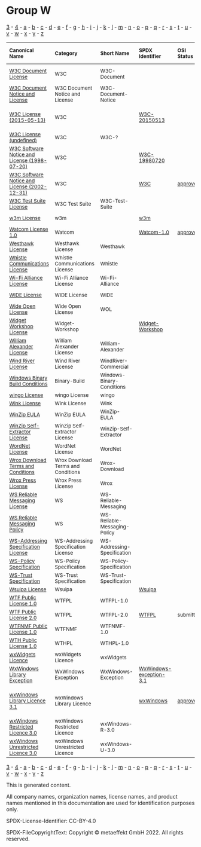 # Group W

[3](../[3]/README.md) -
[4](../[4]/README.md) -
[a](../[a]/README.md) - 
[b](../[b]/README.md) - 
[c](../[c]/README.md) - 
[d](../[d]/README.md) - 
[e](../[e]/README.md) - 
[f](../[f]/README.md) - 
[g](../[g]/README.md) - 
[h](../[h]/README.md) - 
[i](../[i]/README.md) - 
[j](../[j]/README.md) - 
[k](../[k]/README.md) - 
[l](../[l]/README.md) - 
[m](../[m]/README.md) - 
[n](../[n]/README.md) - 
[o](../[o]/README.md) - 
[p](../[p]/README.md) - 
[q](../[q]/README.md) - 
[r](../[r]/README.md) - 
[s](../[s]/README.md) - 
[t](../[t]/README.md) - 
[u](../[u]/README.md) - 
[v](../[v]/README.md) - 
[w](../[w]/README.md) - 
[x](../[x]/README.md) - 
[y](../[y]/README.md) - 
[z](../[z]/README.md)

|<sup>Canonical Name</sup>|<sup>Category</sup>|<sup>Short Name</sup>|<sup>SPDX Identifier</sup>|<sup>OSI Status</sup>|<sup>Open CoDE Status</sup>|<sup>ScanCode</sup>|<sup>Matched ScanCode</sup>|<sup>Type</sup>|
| :-- | :-- | :-- | :-- | :-- | :-- | :-- | :-- | :-- |
|<sup>[W3C Document License]([w3]/W3C-Document-License.yaml)</sup>|<sup>W3C</sup>|<sup>W3C-Document</sup>| | |<sup> </sup>|<sup>[w3c-docs-20021231](https://github.com/nexB/scancode-toolkit/blob/develop/src/licensedcode/data/licenses/w3c-docs-20021231.LICENSE)</sup>|<sup>[ogc-document-2020](https://github.com/nexB/scancode-toolkit/blob/develop/src/licensedcode/data/licenses/ogc-document-2020.LICENSE)</sup>|<sup>terms</sup>|
|<sup>[W3C Document Notice and License]([w3]/W3C-Document-Notice-and-License.yaml)</sup>|<sup>W3C Document Notice and License</sup>|<sup>W3C-Document-Notice</sup>| | |<sup> </sup>|<sup>[w3c-docs-19990405](https://github.com/nexB/scancode-toolkit/blob/develop/src/licensedcode/data/licenses/w3c-docs-19990405.LICENSE)</sup>|<sup>[w3c-docs-19990405](https://github.com/nexB/scancode-toolkit/blob/develop/src/licensedcode/data/licenses/w3c-docs-19990405.LICENSE)</sup>|<sup>terms</sup>|
|<sup>[W3C License (2015-05-13)]([w3]/W3C-License-(2015-05-13).yaml)</sup>|<sup>W3C</sup>|<sup> </sup>|<sup>[W3C-20150513](https://spdx.org/licenses/W3C-20150513.html)</sup>| |<sup>approved</sup>|<sup>[w3c-software-doc-20150513](https://github.com/nexB/scancode-toolkit/blob/develop/src/licensedcode/data/licenses/w3c-software-doc-20150513.LICENSE)</sup>|<sup>[w3c-software-doc-20150513](https://github.com/nexB/scancode-toolkit/blob/develop/src/licensedcode/data/licenses/w3c-software-doc-20150513.LICENSE)</sup>|<sup>terms</sup>|
|<sup>[W3C License (undefined)]([w3]/W3C-License-(undefined).yaml)</sup>|<sup>W3C</sup>|<sup>W3C-?</sup>| | |<sup> </sup>| | |<sup>terms</sup>|
|<sup>[W3C Software Notice and License (1998-07-20)]([w3]/W3C-Software-Notice-and-License-(1998-07-20).yaml)</sup>|<sup>W3C</sup>|<sup> </sup>|<sup>[W3C-19980720](https://spdx.org/licenses/W3C-19980720.html)</sup>| |<sup> </sup>|<sup>[w3c-software-19980720](https://github.com/nexB/scancode-toolkit/blob/develop/src/licensedcode/data/licenses/w3c-software-19980720.LICENSE)</sup>|<sup>[w3c-software-19980720](https://github.com/nexB/scancode-toolkit/blob/develop/src/licensedcode/data/licenses/w3c-software-19980720.LICENSE)</sup>|<sup>terms</sup>|
|<sup>[W3C Software Notice and License (2002-12-31)]([w3]/W3C-Software-Notice-and-License-(2002-12-31).yaml)</sup>|<sup>W3C</sup>|<sup> </sup>|<sup>[W3C](https://spdx.org/licenses/W3C.html)</sup>|<sup>[approved](https://opensource.org/licenses/?ls=W3C)</sup>|<sup>approved</sup>|<sup>[w3c](https://github.com/nexB/scancode-toolkit/blob/develop/src/licensedcode/data/licenses/w3c.LICENSE)</sup>|<sup>[w3c](https://github.com/nexB/scancode-toolkit/blob/develop/src/licensedcode/data/licenses/w3c.LICENSE)</sup>|<sup>terms</sup>|
|<sup>[W3C Test Suite License]([w3]/W3C-Test-Suite-License.yaml)</sup>|<sup>W3C Test Suite</sup>|<sup>W3C-Test-Suite</sup>| | |<sup> </sup>|<sup>[w3c-test-suite](https://github.com/nexB/scancode-toolkit/blob/develop/src/licensedcode/data/licenses/w3c-test-suite.LICENSE)</sup>|<sup>[w3c-test-suite](https://github.com/nexB/scancode-toolkit/blob/develop/src/licensedcode/data/licenses/w3c-test-suite.LICENSE)</sup>|<sup>terms</sup>|
|<sup>[w3m License]([w3]/w3m-License.yaml)</sup>|<sup>w3m</sup>|<sup> </sup>|<sup>[w3m](https://spdx.org/licenses/w3m.html)</sup>| |<sup> </sup>| |<sup>[other-permissive](https://github.com/nexB/scancode-toolkit/blob/develop/src/licensedcode/data/licenses/other-permissive.LICENSE)</sup>|<sup>terms</sup>|
|<sup>[Watcom License 1.0]([wa]/Watcom-License-1.0.yaml)</sup>|<sup>Watcom</sup>|<sup> </sup>|<sup>[Watcom-1.0](https://spdx.org/licenses/Watcom-1.0.html)</sup>|<sup>[approved](https://opensource.org/licenses/?ls=Watcom-1.0)</sup>|<sup> </sup>|<sup>[sybase](https://github.com/nexB/scancode-toolkit/blob/develop/src/licensedcode/data/licenses/sybase.LICENSE)</sup>|<sup>[sybase](https://github.com/nexB/scancode-toolkit/blob/develop/src/licensedcode/data/licenses/sybase.LICENSE)</sup>|<sup>terms</sup>|
|<sup>[Westhawk License]([we]/Westhawk-License.yaml)</sup>|<sup>Westhawk License</sup>|<sup>Westhawk</sup>| | |<sup> </sup>|<sup>[westhawk](https://github.com/nexB/scancode-toolkit/blob/develop/src/licensedcode/data/licenses/westhawk.LICENSE)</sup>|<sup>[westhawk](https://github.com/nexB/scancode-toolkit/blob/develop/src/licensedcode/data/licenses/westhawk.LICENSE)</sup>|<sup>terms</sup>|
|<sup>[Whistle Communications License]([wh]/Whistle-Communications-License.yaml)</sup>|<sup>Whistle Communications License</sup>|<sup>Whistle</sup>| | |<sup> </sup>|<sup>[whistle](https://github.com/nexB/scancode-toolkit/blob/develop/src/licensedcode/data/licenses/whistle.LICENSE)</sup>|<sup>[whistle](https://github.com/nexB/scancode-toolkit/blob/develop/src/licensedcode/data/licenses/whistle.LICENSE)</sup>|<sup>terms</sup>|
|<sup>[Wi-Fi Alliance License]([wi]/Wi-Fi-Alliance-License.yaml)</sup>|<sup>Wi-Fi Alliance License</sup>|<sup>Wi-Fi-Alliance</sup>| | |<sup> </sup>|<sup>[wifi-alliance](https://github.com/nexB/scancode-toolkit/blob/develop/src/licensedcode/data/licenses/wifi-alliance.LICENSE)</sup>|<sup>[wifi-alliance](https://github.com/nexB/scancode-toolkit/blob/develop/src/licensedcode/data/licenses/wifi-alliance.LICENSE)</sup>|<sup>terms</sup>|
|<sup>[WIDE License]([wi]/WIDE-License.yaml)</sup>|<sup>WIDE License</sup>|<sup>WIDE</sup>| | |<sup> </sup>|<sup>[wide-license](https://github.com/nexB/scancode-toolkit/blob/develop/src/licensedcode/data/licenses/wide-license.LICENSE)</sup>|<sup>[wide-license](https://github.com/nexB/scancode-toolkit/blob/develop/src/licensedcode/data/licenses/wide-license.LICENSE)</sup>|<sup>terms</sup>|
|<sup>[Wide Open License]([wi]/Wide-Open-License.yaml)</sup>|<sup>Wide Open License</sup>|<sup>WOL</sup>| | |<sup> </sup>|<sup>[wol](https://github.com/nexB/scancode-toolkit/blob/develop/src/licensedcode/data/licenses/wol.LICENSE)</sup>|<sup>[wol](https://github.com/nexB/scancode-toolkit/blob/develop/src/licensedcode/data/licenses/wol.LICENSE)</sup>|<sup>terms</sup>|
|<sup>[Widget Workshop License]([wi]/Widget-Workshop-License.yaml)</sup>|<sup>Widget-Workshop</sup>|<sup> </sup>|<sup>[Widget-Workshop](https://spdx.org/licenses/Widget-Workshop.html)</sup>| |<sup> </sup>| | |<sup>terms</sup>|
|<sup>[William Alexander License]([wi]/William-Alexander-License.yaml)</sup>|<sup>William Alexander License</sup>|<sup>William-Alexander</sup>| | |<sup> </sup>|<sup>[william-alexander](https://github.com/nexB/scancode-toolkit/blob/develop/src/licensedcode/data/licenses/william-alexander.LICENSE)</sup>|<sup>[william-alexander](https://github.com/nexB/scancode-toolkit/blob/develop/src/licensedcode/data/licenses/william-alexander.LICENSE)</sup>|<sup>terms</sup>|
|<sup>[Wind River License]([wi]/Wind-River-License.yaml)</sup>|<sup>Wind River License</sup>|<sup>WindRiver-Commercial</sup>| | |<sup> </sup>|<sup>[windriver-commercial](https://github.com/nexB/scancode-toolkit/blob/develop/src/licensedcode/data/licenses/windriver-commercial.LICENSE)</sup>|<sup>[windriver-commercial](https://github.com/nexB/scancode-toolkit/blob/develop/src/licensedcode/data/licenses/windriver-commercial.LICENSE)</sup>|<sup>terms</sup>|
|<sup>[Windows Binary Build Conditions]([wi]/Windows-Binary-Build-Conditions.yaml)</sup>|<sup>Binary-Build</sup>|<sup>Windows-Binary-Conditions</sup>| | |<sup> </sup>| |<sup>[proprietary-license](https://github.com/nexB/scancode-toolkit/blob/develop/src/licensedcode/data/licenses/proprietary-license.LICENSE)</sup>|<sup>terms</sup>|
|<sup>[wingo License]([wi]/wingo-License.yaml)</sup>|<sup>wingo License</sup>|<sup>wingo</sup>| | |<sup> </sup>|<sup>[wingo](https://github.com/nexB/scancode-toolkit/blob/develop/src/licensedcode/data/licenses/wingo.LICENSE)</sup>|<sup>[wingo](https://github.com/nexB/scancode-toolkit/blob/develop/src/licensedcode/data/licenses/wingo.LICENSE)</sup>|<sup>terms</sup>|
|<sup>[Wink License]([wi]/Wink-License.yaml)</sup>|<sup>Wink License</sup>|<sup>Wink</sup>| | |<sup> </sup>|<sup>[wink](https://github.com/nexB/scancode-toolkit/blob/develop/src/licensedcode/data/licenses/wink.LICENSE)</sup>|<sup>[wink](https://github.com/nexB/scancode-toolkit/blob/develop/src/licensedcode/data/licenses/wink.LICENSE)</sup>|<sup>terms</sup>|
|<sup>[WinZip EULA]([wi]/WinZip-EULA.yaml)</sup>|<sup>WinZip EULA</sup>|<sup>WinZip-EULA</sup>| | |<sup> </sup>|<sup>[winzip-eula](https://github.com/nexB/scancode-toolkit/blob/develop/src/licensedcode/data/licenses/winzip-eula.LICENSE)</sup>|<sup>[winzip-eula](https://github.com/nexB/scancode-toolkit/blob/develop/src/licensedcode/data/licenses/winzip-eula.LICENSE)</sup>|<sup>terms</sup>|
|<sup>[WinZip Self-Extractor License]([wi]/WinZip-Self-Extractor-License.yaml)</sup>|<sup>WinZip Self-Extractor License</sup>|<sup>WinZip-Self-Extractor</sup>| | |<sup> </sup>|<sup>[winzip-self-extractor](https://github.com/nexB/scancode-toolkit/blob/develop/src/licensedcode/data/licenses/winzip-self-extractor.LICENSE)</sup>|<sup>[winzip-self-extractor](https://github.com/nexB/scancode-toolkit/blob/develop/src/licensedcode/data/licenses/winzip-self-extractor.LICENSE)</sup>|<sup>terms</sup>|
|<sup>[WordNet License]([wo]/WordNet-License.yaml)</sup>|<sup>WordNet License</sup>|<sup>WordNet</sup>| | |<sup> </sup>|<sup>[wordnet](https://github.com/nexB/scancode-toolkit/blob/develop/src/licensedcode/data/licenses/wordnet.LICENSE)</sup>|<sup>[wordnet](https://github.com/nexB/scancode-toolkit/blob/develop/src/licensedcode/data/licenses/wordnet.LICENSE)</sup>|<sup>terms</sup>|
|<sup>[Wrox Download Terms and Conditions]([wr]/Wrox-Download-Terms-and-Conditions.yaml)</sup>|<sup>Wrox Download Terms and Conditions</sup>|<sup>Wrox-Download</sup>| | |<sup> </sup>|<sup>[wrox-download](https://github.com/nexB/scancode-toolkit/blob/develop/src/licensedcode/data/licenses/wrox-download.LICENSE)</sup>|<sup>[wrox-download](https://github.com/nexB/scancode-toolkit/blob/develop/src/licensedcode/data/licenses/wrox-download.LICENSE)</sup>|<sup>terms</sup>|
|<sup>[Wrox Press License]([wr]/Wrox-Press-License.yaml)</sup>|<sup>Wrox Press License</sup>|<sup>Wrox</sup>| | |<sup> </sup>|<sup>[wrox](https://github.com/nexB/scancode-toolkit/blob/develop/src/licensedcode/data/licenses/wrox.LICENSE)</sup>|<sup>[wrox](https://github.com/nexB/scancode-toolkit/blob/develop/src/licensedcode/data/licenses/wrox.LICENSE)</sup>|<sup>terms</sup>|
|<sup>[WS Reliable Messaging License]([ws]/WS-Reliable-Messaging-License.yaml)</sup>|<sup>WS</sup>|<sup>WS-Reliable-Messaging</sup>| | |<sup> </sup>| |<sup>[ws-trust-specification](https://github.com/nexB/scancode-toolkit/blob/develop/src/licensedcode/data/licenses/ws-trust-specification.LICENSE)</sup>|<sup>terms</sup>|
|<sup>[WS Reliable Messaging Policy]([ws]/WS-Reliable-Messaging-Policy.yaml)</sup>|<sup>WS</sup>|<sup>WS-Reliable-Messaging-Policy</sup>| | |<sup> </sup>| |<sup>[ws-trust-specification](https://github.com/nexB/scancode-toolkit/blob/develop/src/licensedcode/data/licenses/ws-trust-specification.LICENSE)</sup>|<sup>terms</sup>|
|<sup>[WS-Addressing Specification License]([ws]/WS-Addressing-Specification-License.yaml)</sup>|<sup>WS-Addressing Specification License</sup>|<sup>WS-Addressing-Specification</sup>| | |<sup> </sup>|<sup>[ws-addressing-spec](https://github.com/nexB/scancode-toolkit/blob/develop/src/licensedcode/data/licenses/ws-addressing-spec.LICENSE)</sup>|<sup>[ws-addressing-spec](https://github.com/nexB/scancode-toolkit/blob/develop/src/licensedcode/data/licenses/ws-addressing-spec.LICENSE)</sup>|<sup>terms</sup>|
|<sup>[WS-Policy Specification]([ws]/WS-Policy-Specification.yaml)</sup>|<sup>WS-Policy Specification</sup>|<sup>WS-Policy-Specification</sup>| | |<sup> </sup>|<sup>[ws-policy-specification](https://github.com/nexB/scancode-toolkit/blob/develop/src/licensedcode/data/licenses/ws-policy-specification.LICENSE)</sup>|<sup>[ws-policy-specification](https://github.com/nexB/scancode-toolkit/blob/develop/src/licensedcode/data/licenses/ws-policy-specification.LICENSE)</sup>|<sup>terms</sup>|
|<sup>[WS-Trust Specification]([ws]/WS-Trust-Specification.yaml)</sup>|<sup>WS-Trust Specification</sup>|<sup>WS-Trust-Specification</sup>| | |<sup> </sup>|<sup>[ws-trust-specification](https://github.com/nexB/scancode-toolkit/blob/develop/src/licensedcode/data/licenses/ws-trust-specification.LICENSE)</sup>|<sup>[ws-trust-specification](https://github.com/nexB/scancode-toolkit/blob/develop/src/licensedcode/data/licenses/ws-trust-specification.LICENSE)</sup>|<sup>terms</sup>|
|<sup>[Wsuipa License]([ws]/Wsuipa-License.yaml)</sup>|<sup>Wsuipa</sup>|<sup> </sup>|<sup>[Wsuipa](https://spdx.org/licenses/Wsuipa.html)</sup>| |<sup> </sup>|<sup>[wsuipa](https://github.com/nexB/scancode-toolkit/blob/develop/src/licensedcode/data/licenses/wsuipa.LICENSE)</sup>|<sup>[wsuipa](https://github.com/nexB/scancode-toolkit/blob/develop/src/licensedcode/data/licenses/wsuipa.LICENSE)</sup>|<sup>terms</sup>|
|<sup>[WTF Public License 1.0]([wt]/WTF-Public-License-1.0.yaml)</sup>|<sup>WTFPL</sup>|<sup>WTFPL-1.0</sup>| | |<sup> </sup>|<sup>[wtfpl-1.0](https://github.com/nexB/scancode-toolkit/blob/develop/src/licensedcode/data/licenses/wtfpl-1.0.LICENSE)</sup>|<sup>[wtfpl-1.0](https://github.com/nexB/scancode-toolkit/blob/develop/src/licensedcode/data/licenses/wtfpl-1.0.LICENSE)</sup>|<sup>terms</sup>|
|<sup>[WTF Public License 2.0]([wt]/WTF-Public-License-2.0.yaml)</sup>|<sup>WTFPL</sup>|<sup>WTFPL-2.0</sup>|<sup>[WTFPL](https://spdx.org/licenses/WTFPL.html)</sup>|<sup>submitted</sup>|<sup>approved</sup>|<sup>[wtfpl-2.0](https://github.com/nexB/scancode-toolkit/blob/develop/src/licensedcode/data/licenses/wtfpl-2.0.LICENSE)</sup>|<sup>[wtfpl-2.0](https://github.com/nexB/scancode-toolkit/blob/develop/src/licensedcode/data/licenses/wtfpl-2.0.LICENSE)</sup>|<sup>terms</sup>|
|<sup>[WTFNMF Public License 1.0]([wt]/WTFNMF-Public-License-1.0.yaml)</sup>|<sup>WTFNMF</sup>|<sup>WTFNMF-1.0</sup>| | |<sup> </sup>|<sup>[wtfnmfpl-1.0](https://github.com/nexB/scancode-toolkit/blob/develop/src/licensedcode/data/licenses/wtfnmfpl-1.0.LICENSE)</sup>|<sup>[wtfnmfpl-1.0](https://github.com/nexB/scancode-toolkit/blob/develop/src/licensedcode/data/licenses/wtfnmfpl-1.0.LICENSE)</sup>|<sup>terms</sup>|
|<sup>[WTH Public License 1.0]([wt]/WTH-Public-License-1.0.yaml)</sup>|<sup>WTHPL</sup>|<sup>WTHPL-1.0</sup>| | |<sup> </sup>|<sup>[wthpl-1.0](https://github.com/nexB/scancode-toolkit/blob/develop/src/licensedcode/data/licenses/wthpl-1.0.LICENSE)</sup>|<sup>[wthpl-1.0](https://github.com/nexB/scancode-toolkit/blob/develop/src/licensedcode/data/licenses/wthpl-1.0.LICENSE)</sup>|<sup>terms</sup>|
|<sup>[wxWidgets Licence]([wx]/wxWidgets-Licence.yaml)</sup>|<sup>wxWidgets Licence</sup>|<sup>wxWidgets</sup>| | |<sup> </sup>|<sup>[wxwidgets](https://github.com/nexB/scancode-toolkit/blob/develop/src/licensedcode/data/licenses/wxwidgets.LICENSE)</sup>|<sup>[wxwidgets](https://github.com/nexB/scancode-toolkit/blob/develop/src/licensedcode/data/licenses/wxwidgets.LICENSE)</sup>|<sup>terms</sup>|
|<sup>[WxWindows Library Exception]([wx]/WxWindows-Library-Exception.yaml)</sup>|<sup>WxWindows Exception</sup>|<sup>WxWindows-Exception</sup>|<sup>[WxWindows-exception-3.1](https://spdx.org/licenses/WxWindows-exception-3.1.html)</sup>| |<sup> </sup>|<sup>[wxwindows-exception-3.1](https://github.com/nexB/scancode-toolkit/blob/develop/src/licensedcode/data/licenses/wxwindows-exception-3.1.LICENSE)</sup>|<sup>[wxwindows-exception-3.1](https://github.com/nexB/scancode-toolkit/blob/develop/src/licensedcode/data/licenses/wxwindows-exception-3.1.LICENSE)</sup>|<sup>exception</sup>|
|<sup>[wxWindows Library Licence 3.1]([wx]/wxWindows-Library-Licence-3.1.yaml)</sup>|<sup>wxWindows Library Licence</sup>|<sup> </sup>|<sup>[wxWindows](https://spdx.org/licenses/wxWindows.html)</sup>|<sup>[approved](https://opensource.org/licenses/?ls=WXwindows)</sup>|<sup> </sup>|<sup>[wxwindows](https://github.com/nexB/scancode-toolkit/blob/develop/src/licensedcode/data/licenses/wxwindows.LICENSE)</sup>|<sup>[lgpl-2.0-plus](https://github.com/nexB/scancode-toolkit/blob/develop/src/licensedcode/data/licenses/lgpl-2.0-plus.LICENSE), [wxwindows-exception-3.1](https://github.com/nexB/scancode-toolkit/blob/develop/src/licensedcode/data/licenses/wxwindows-exception-3.1.LICENSE)</sup>|<sup>terms</sup>|
|<sup>[wxWindows Restricted Licence 3.0]([wx]/wxWindows-Restricted-Licence-3.0.yaml)</sup>|<sup>wxWindows Restricted Licence</sup>|<sup>wxWindows-R-3.0</sup>| | |<sup> </sup>|<sup>[wxwindows-r-3.0](https://github.com/nexB/scancode-toolkit/blob/develop/src/licensedcode/data/licenses/wxwindows-r-3.0.LICENSE)</sup>|<sup>[wxwindows-r-3.0](https://github.com/nexB/scancode-toolkit/blob/develop/src/licensedcode/data/licenses/wxwindows-r-3.0.LICENSE)</sup>|<sup>terms</sup>|
|<sup>[wxWindows Unrestricted Licence 3.0]([wx]/wxWindows-Unrestricted-Licence-3.0.yaml)</sup>|<sup>wxWindows Unrestricted Licence</sup>|<sup>wxWindows-U-3.0</sup>| | |<sup> </sup>|<sup>[wxwindows-u-3.0](https://github.com/nexB/scancode-toolkit/blob/develop/src/licensedcode/data/licenses/wxwindows-u-3.0.LICENSE)</sup>|<sup>[wxwindows-u-3.0](https://github.com/nexB/scancode-toolkit/blob/develop/src/licensedcode/data/licenses/wxwindows-u-3.0.LICENSE)</sup>|<sup>terms</sup>|

[3](../[3]/README.md) -
[4](../[4]/README.md) -
[a](../[a]/README.md) - 
[b](../[b]/README.md) - 
[c](../[c]/README.md) - 
[d](../[d]/README.md) - 
[e](../[e]/README.md) - 
[f](../[f]/README.md) - 
[g](../[g]/README.md) - 
[h](../[h]/README.md) - 
[i](../[i]/README.md) - 
[j](../[j]/README.md) - 
[k](../[k]/README.md) - 
[l](../[l]/README.md) - 
[m](../[m]/README.md) - 
[n](../[n]/README.md) - 
[o](../[o]/README.md) - 
[p](../[p]/README.md) - 
[q](../[q]/README.md) - 
[r](../[r]/README.md) - 
[s](../[s]/README.md) - 
[t](../[t]/README.md) - 
[u](../[u]/README.md) - 
[v](../[v]/README.md) - 
[w](../[w]/README.md) - 
[x](../[x]/README.md) - 
[y](../[y]/README.md) - 
[z](../[z]/README.md)


This is generated content.

All company names, organization names, license names, and product names mentioned in this documentation are used for identification purposes only.

SPDX-License-Identifier: CC-BY-4.0

SPDX-FileCopyrightText: Copyright © metaeffekt GmbH 2022. All rights reserved.
